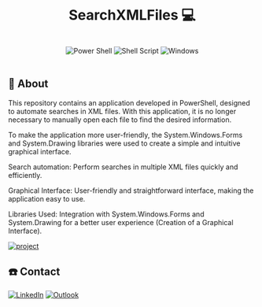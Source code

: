 [PROJECT__BADGE]: https://img.shields.io/badge/📱Visit_this_project-000?style=for-the-badge&logo=project
[PROJECT__URL]: https://github.com/NathanResendeP/SearchXMLFiles

<h1 align="center" style="font-weight: bold;">SearchXMLFiles 💻</h1>

<div align="center" syle="display: inline_block"><br/>
  <img align="" alt="Power Shell" src="https://img.shields.io/badge/powershell-5391FE?style=for-the-badge&logo=powershell&logoColor=white" />
  <img align="" alt="Shell Script" src="https://img.shields.io/badge/Shell_Script-121011?style=for-the-badge&logo=gnu-bash&logoColor=white" />
  <img align="" alt="Windows" src="https://img.shields.io/badge/Windows-0078D6?style=for-the-badge&logo=windows&logoColor=white" />
</div><br/>

<h2 id="started">📌 About</h2>

This repository contains an application developed in PowerShell, designed to automate searches in XML files. With this application, it is no longer necessary to manually open each file to find the desired information.

To make the application more user-friendly, the System.Windows.Forms and System.Drawing libraries were used to create a simple and intuitive graphical interface.

Search automation: Perform searches in multiple XML files quickly and efficiently.

Graphical Interface: User-friendly and straightforward interface, making the application easy to use.

Libraries Used: Integration with System.Windows.Forms and System.Drawing for a better user experience (Creation of a Graphical Interface).

[![project][PROJECT__BADGE]][PROJECT__URL]

<h2 id="started">☎️ Contact</h2> 

[![LinkedIn](https://img.shields.io/badge/LinkedIn-0077B5?style=for-the-badge&logo=linkedin&logoColor=white)](https://www.linkedin.com/in/nathan-resende/)
[![Outlook](https://img.shields.io/badge/Microsoft_Outlook-0078D4?style=for-the-badge&logo=microsoft-outlook&logoColor=white)](mailto:nathanresende@hotmail.com)
